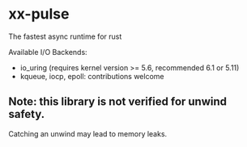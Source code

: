 # xx-pulse
The fastest async runtime for rust

Available I/O Backends:
- io_uring (requires kernel version >= 5.6, recommended 6.1 or 5.11)
- kqueue, iocp, epoll: contributions welcome

## Note: this library is not verified for unwind safety.
Catching an unwind may lead to memory leaks.
